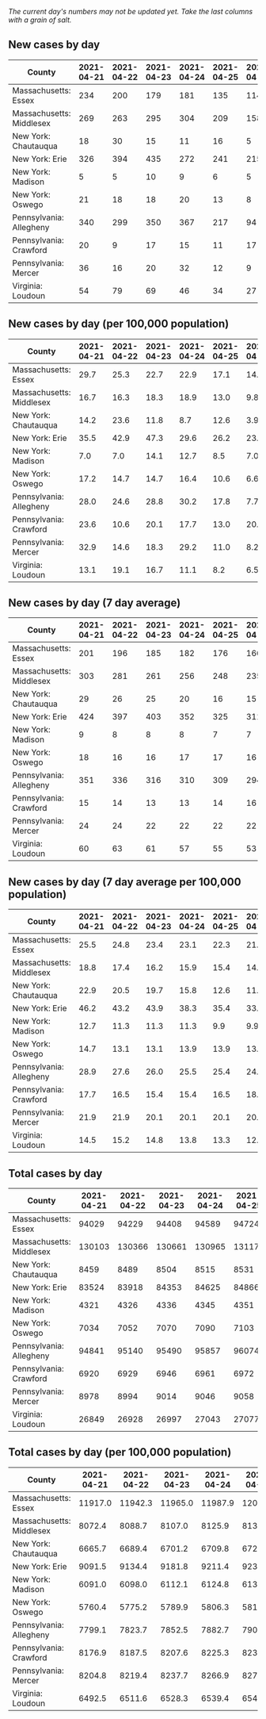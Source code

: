 _The current day's numbers may not be updated yet. Take the last columns with a grain of salt._
## New cases by day

| County | 2021-04-21 | 2021-04-22 | 2021-04-23 | 2021-04-24 | 2021-04-25 | 2021-04-26 | 2021-04-27 |
| --- | --- | --- | --- | --- | --- | --- | --- |
| Massachusetts: Essex | 234 | 200 | 179 | 181 | 135 | 114 |  |
| Massachusetts: Middlesex | 269 | 263 | 295 | 304 | 209 | 158 |  |
| New York: Chautauqua | 18 | 30 | 15 | 11 | 16 | 5 | 9 |
| New York: Erie | 326 | 394 | 435 | 272 | 241 | 215 | 233 |
| New York: Madison | 5 | 5 | 10 | 9 | 6 | 5 | 3 |
| New York: Oswego | 21 | 18 | 18 | 20 | 13 | 8 | 14 |
| Pennsylvania: Allegheny | 340 | 299 | 350 | 367 | 217 | 94 | 260 |
| Pennsylvania: Crawford | 20 | 9 | 17 | 15 | 11 | 17 | 22 |
| Pennsylvania: Mercer | 36 | 16 | 20 | 32 | 12 | 9 | 13 |
| Virginia: Loudoun | 54 | 79 | 69 | 46 | 34 | 27 |  |

## New cases by day (per 100,000 population)

| County | 2021-04-21 | 2021-04-22 | 2021-04-23 | 2021-04-24 | 2021-04-25 | 2021-04-26 | 2021-04-27 |
| --- | --- | --- | --- | --- | --- | --- | --- |
| Massachusetts: Essex | 29.7 | 25.3 | 22.7 | 22.9 | 17.1 | 14.4 |  |
| Massachusetts: Middlesex | 16.7 | 16.3 | 18.3 | 18.9 | 13.0 | 9.8 |  |
| New York: Chautauqua | 14.2 | 23.6 | 11.8 | 8.7 | 12.6 | 3.9 | 7.1 |
| New York: Erie | 35.5 | 42.9 | 47.3 | 29.6 | 26.2 | 23.4 | 25.4 |
| New York: Madison | 7.0 | 7.0 | 14.1 | 12.7 | 8.5 | 7.0 | 4.2 |
| New York: Oswego | 17.2 | 14.7 | 14.7 | 16.4 | 10.6 | 6.6 | 11.5 |
| Pennsylvania: Allegheny | 28.0 | 24.6 | 28.8 | 30.2 | 17.8 | 7.7 | 21.4 |
| Pennsylvania: Crawford | 23.6 | 10.6 | 20.1 | 17.7 | 13.0 | 20.1 | 26.0 |
| Pennsylvania: Mercer | 32.9 | 14.6 | 18.3 | 29.2 | 11.0 | 8.2 | 11.9 |
| Virginia: Loudoun | 13.1 | 19.1 | 16.7 | 11.1 | 8.2 | 6.5 |  |

## New cases by day (7 day average)

| County | 2021-04-21 | 2021-04-22 | 2021-04-23 | 2021-04-24 | 2021-04-25 | 2021-04-26 | 2021-04-27 |
| --- | --- | --- | --- | --- | --- | --- | --- |
| Massachusetts: Essex | 201 | 196 | 185 | 182 | 176 | 166 |  |
| Massachusetts: Middlesex | 303 | 281 | 261 | 256 | 248 | 235 |  |
| New York: Chautauqua | 29 | 26 | 25 | 20 | 16 | 15 | 15 |
| New York: Erie | 424 | 397 | 403 | 352 | 325 | 311 | 302 |
| New York: Madison | 9 | 8 | 8 | 8 | 7 | 7 | 6 |
| New York: Oswego | 18 | 16 | 16 | 17 | 17 | 16 | 16 |
| Pennsylvania: Allegheny | 351 | 336 | 316 | 310 | 309 | 294 | 275 |
| Pennsylvania: Crawford | 15 | 14 | 13 | 13 | 14 | 16 | 16 |
| Pennsylvania: Mercer | 24 | 24 | 22 | 22 | 22 | 22 | 20 |
| Virginia: Loudoun | 60 | 63 | 61 | 57 | 55 | 53 |  |

## New cases by day (7 day average per 100,000 population)

| County | 2021-04-21 | 2021-04-22 | 2021-04-23 | 2021-04-24 | 2021-04-25 | 2021-04-26 | 2021-04-27 |
| --- | --- | --- | --- | --- | --- | --- | --- |
| Massachusetts: Essex | 25.5 | 24.8 | 23.4 | 23.1 | 22.3 | 21.0 |  |
| Massachusetts: Middlesex | 18.8 | 17.4 | 16.2 | 15.9 | 15.4 | 14.6 |  |
| New York: Chautauqua | 22.9 | 20.5 | 19.7 | 15.8 | 12.6 | 11.8 | 11.8 |
| New York: Erie | 46.2 | 43.2 | 43.9 | 38.3 | 35.4 | 33.9 | 32.9 |
| New York: Madison | 12.7 | 11.3 | 11.3 | 11.3 | 9.9 | 9.9 | 8.5 |
| New York: Oswego | 14.7 | 13.1 | 13.1 | 13.9 | 13.9 | 13.1 | 13.1 |
| Pennsylvania: Allegheny | 28.9 | 27.6 | 26.0 | 25.5 | 25.4 | 24.2 | 22.6 |
| Pennsylvania: Crawford | 17.7 | 16.5 | 15.4 | 15.4 | 16.5 | 18.9 | 18.9 |
| Pennsylvania: Mercer | 21.9 | 21.9 | 20.1 | 20.1 | 20.1 | 20.1 | 18.3 |
| Virginia: Loudoun | 14.5 | 15.2 | 14.8 | 13.8 | 13.3 | 12.8 |  |

## Total cases by day

| County | 2021-04-21 | 2021-04-22 | 2021-04-23 | 2021-04-24 | 2021-04-25 | 2021-04-26 | 2021-04-27 |
| --- | --- | --- | --- | --- | --- | --- | --- |
| Massachusetts: Essex | 94029 | 94229 | 94408 | 94589 | 94724 | 94838 |  |
| Massachusetts: Middlesex | 130103 | 130366 | 130661 | 130965 | 131174 | 131332 |  |
| New York: Chautauqua | 8459 | 8489 | 8504 | 8515 | 8531 | 8536 | 8545 |
| New York: Erie | 83524 | 83918 | 84353 | 84625 | 84866 | 85081 | 85314 |
| New York: Madison | 4321 | 4326 | 4336 | 4345 | 4351 | 4356 | 4359 |
| New York: Oswego | 7034 | 7052 | 7070 | 7090 | 7103 | 7111 | 7125 |
| Pennsylvania: Allegheny | 94841 | 95140 | 95490 | 95857 | 96074 | 96168 | 96428 |
| Pennsylvania: Crawford | 6920 | 6929 | 6946 | 6961 | 6972 | 6989 | 7011 |
| Pennsylvania: Mercer | 8978 | 8994 | 9014 | 9046 | 9058 | 9067 | 9080 |
| Virginia: Loudoun | 26849 | 26928 | 26997 | 27043 | 27077 | 27104 |  |

## Total cases by day (per 100,000 population)

| County | 2021-04-21 | 2021-04-22 | 2021-04-23 | 2021-04-24 | 2021-04-25 | 2021-04-26 | 2021-04-27 |
| --- | --- | --- | --- | --- | --- | --- | --- |
| Massachusetts: Essex | 11917.0 | 11942.3 | 11965.0 | 11987.9 | 12005.1 | 12019.5 |  |
| Massachusetts: Middlesex | 8072.4 | 8088.7 | 8107.0 | 8125.9 | 8138.9 | 8148.7 |  |
| New York: Chautauqua | 6665.7 | 6689.4 | 6701.2 | 6709.8 | 6722.5 | 6726.4 | 6733.5 |
| New York: Erie | 9091.5 | 9134.4 | 9181.8 | 9211.4 | 9237.6 | 9261.0 | 9286.4 |
| New York: Madison | 6091.0 | 6098.0 | 6112.1 | 6124.8 | 6133.3 | 6140.3 | 6144.5 |
| New York: Oswego | 5760.4 | 5775.2 | 5789.9 | 5806.3 | 5816.9 | 5823.5 | 5835.0 |
| Pennsylvania: Allegheny | 7799.1 | 7823.7 | 7852.5 | 7882.7 | 7900.5 | 7908.3 | 7929.6 |
| Pennsylvania: Crawford | 8176.9 | 8187.5 | 8207.6 | 8225.3 | 8238.3 | 8258.4 | 8284.4 |
| Pennsylvania: Mercer | 8204.8 | 8219.4 | 8237.7 | 8266.9 | 8277.9 | 8286.1 | 8298.0 |
| Virginia: Loudoun | 6492.5 | 6511.6 | 6528.3 | 6539.4 | 6547.6 | 6554.2 |  |

